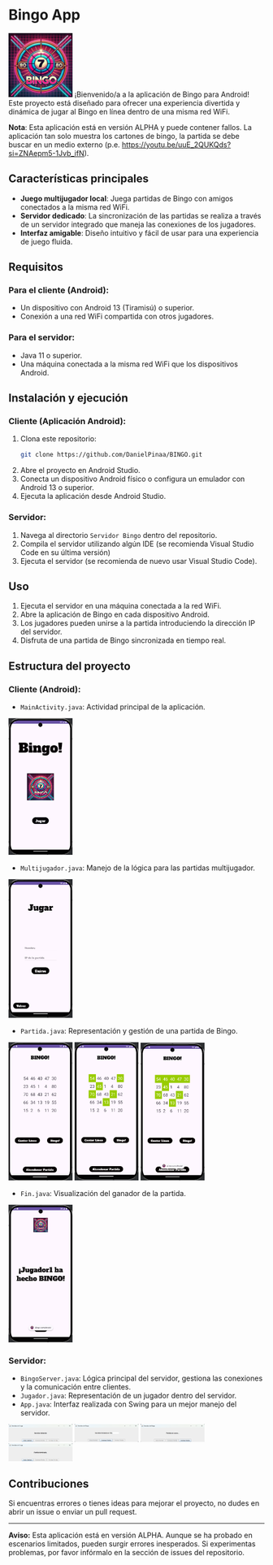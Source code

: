 # Bingo App 
<img src="readmeImages/logo.png" width="25%" height="25%">
¡Bienvenido/a a la aplicación de Bingo para Android! Este proyecto está diseñado para ofrecer una experiencia divertida y dinámica de jugar al Bingo en línea dentro de una misma red WiFi.

**Nota**: Esta aplicación está en versión ALPHA y puede contener fallos. La aplicación tan solo muestra los cartones de bingo, la partida se debe buscar en un medio externo (p.e. https://youtu.be/uuE_2QUKQds?si=ZNAepm5-1Jvb_ifN).

## Características principales

- **Juego multijugador local**: Juega partidas de Bingo con amigos conectados a la misma red WiFi.
- **Servidor dedicado**: La sincronización de las partidas se realiza a través de un servidor integrado que maneja las conexiones de los jugadores.
- **Interfaz amigable**: Diseño intuitivo y fácil de usar para una experiencia de juego fluida.

## Requisitos

### Para el cliente (Android):

- Un dispositivo con Android 13 (Tiramisú) o superior.
- Conexión a una red WiFi compartida con otros jugadores.

### Para el servidor:

- Java 11 o superior.
- Una máquina conectada a la misma red WiFi que los dispositivos Android.

## Instalación y ejecución

### Cliente (Aplicación Android):

1. Clona este repositorio:
   ```bash
   git clone https://github.com/DanielPinaa/BINGO.git
   ```
2. Abre el proyecto en Android Studio.
3. Conecta un dispositivo Android físico o configura un emulador con Android 13 o superior.
4. Ejecuta la aplicación desde Android Studio.

### Servidor:

1. Navega al directorio `Servidor Bingo` dentro del repositorio.
2. Compila el servidor utilizando algún IDE (se recomienda Visual Studio Code en su última versión)
3. Ejecuta el servidor (se recomienda de nuevo usar Visual Studio Code).

## Uso

1. Ejecuta el servidor en una máquina conectada a la red WiFi.
2. Abre la aplicación de Bingo en cada dispositivo Android.
3. Los jugadores pueden unirse a la partida introduciendo la dirección IP del servidor.
4. Disfruta de una partida de Bingo sincronizada en tiempo real.

## Estructura del proyecto

### Cliente (Android):

- `MainActivity.java`: Actividad principal de la aplicación.
<img src="readmeImages/menu_bingo.png" width="25%" height="25%">

- `Multijugador.java`: Manejo de la lógica para las partidas multijugador.
<img src="readmeImages/menu_jugar.png" width="25%" height="25%">

- `Partida.java`: Representación y gestión de una partida de Bingo.
<img src="readmeImages/bingo_vacio.png" width="25%" height="25%">
<img src="readmeImages/bingo_a_medias.png" width="25%" height="25%">
<img src="readmeImages/bingo_linea.png" width="25%" height="25%">

- `Fin.java`: Visualización del ganador de la partida.
<img src="readmeImages/bingo_completo.png" width="25%" height="25%">

### Servidor:

- `BingoServer.java`: Lógica principal del servidor, gestiona las conexiones y la comunicación entre clientes.
- `Jugador.java`: Representación de un jugador dentro del servidor.
- `App.java`: Interfaz realizada con Swing para un mejor manejo del servidor.
<img src="readmeImages/servidor_detenido.png" width="25%" height="25%">
<img src="readmeImages/servidor_iniciado.png" width="25%" height="25%">
<img src="readmeImages/partida_en_curso.png" width="25%" height="25%">
<img src="readmeImages/partida_terminada.png" width="25%" height="25%">

## Contribuciones

Si encuentras errores o tienes ideas para mejorar el proyecto, no dudes en abrir un issue o enviar un pull request.

---

**Aviso:** Esta aplicación está en versión ALPHA. Aunque se ha probado en escenarios limitados, pueden surgir errores inesperados. Si experimentas problemas, por favor infórmalo en la sección de issues del repositorio.

